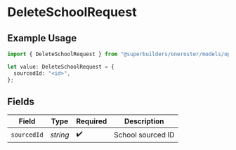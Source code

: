 # DeleteSchoolRequest

## Example Usage

```typescript
import { DeleteSchoolRequest } from "@superbuilders/oneroster/models/operations";

let value: DeleteSchoolRequest = {
  sourcedId: "<id>",
};
```

## Fields

| Field              | Type               | Required           | Description        |
| ------------------ | ------------------ | ------------------ | ------------------ |
| `sourcedId`        | *string*           | :heavy_check_mark: | School sourced ID  |